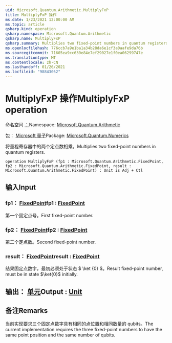 ```yaml
---
uid: Microsoft.Quantum.Arithmetic.MultiplyFxP
title: MultiplyFxP 操作
ms.date: 1/23/2021 12:00:00 AM
ms.topic: article
qsharp.kind: operation
qsharp.namespace: Microsoft.Quantum.Arithmetic
qsharp.name: MultiplyFxP
qsharp.summary: Multiplies two fixed-point numbers in quantum registers.
ms.openlocfilehash: 776ccb7a9e1ba1a34b28da6e1cf3a0aafe9da76b
ms.sourcegitcommit: 71605ea9cc630e84e7ef29027e1f0ea06299747e
ms.translationtype: MT
ms.contentlocale: zh-CN
ms.lasthandoff: 01/26/2021
ms.locfileid: "98843052"
---
```

# <a name="multiplyfxp-operation"></a><span data-ttu-id="ac685-102">MultiplyFxP 操作</span><span class="sxs-lookup"><span data-stu-id="ac685-102">MultiplyFxP operation</span></span>

<span data-ttu-id="ac685-103">命名空间 [：](xref:Microsoft.Quantum.Arithmetic)</span><span class="sxs-lookup"><span data-stu-id="ac685-103">Namespace: [Microsoft.Quantum.Arithmetic](xref:Microsoft.Quantum.Arithmetic)</span></span>

<span data-ttu-id="ac685-104">包： [Microsoft 量子](https://nuget.org/packages/Microsoft.Quantum.Numerics)</span><span class="sxs-lookup"><span data-stu-id="ac685-104">Package: [Microsoft.Quantum.Numerics](https://nuget.org/packages/Microsoft.Quantum.Numerics)</span></span>


<span data-ttu-id="ac685-105">将量程寄存器中的两个定点数相乘。</span><span class="sxs-lookup"><span data-stu-id="ac685-105">Multiplies two fixed-point numbers in quantum registers.</span></span>

```qsharp
operation MultiplyFxP (fp1 : Microsoft.Quantum.Arithmetic.FixedPoint, fp2 : Microsoft.Quantum.Arithmetic.FixedPoint, result : Microsoft.Quantum.Arithmetic.FixedPoint) : Unit is Adj + Ctl
```


## <a name="input"></a><span data-ttu-id="ac685-106">输入</span><span class="sxs-lookup"><span data-stu-id="ac685-106">Input</span></span>

### <a name="fp1--fixedpoint"></a><span data-ttu-id="ac685-107">fp1： [FixedPoint](xref:Microsoft.Quantum.Arithmetic.FixedPoint)</span><span class="sxs-lookup"><span data-stu-id="ac685-107">fp1 : [FixedPoint](xref:Microsoft.Quantum.Arithmetic.FixedPoint)</span></span>

<span data-ttu-id="ac685-108">第一个固定点号。</span><span class="sxs-lookup"><span data-stu-id="ac685-108">First fixed-point number.</span></span>


### <a name="fp2--fixedpoint"></a><span data-ttu-id="ac685-109">fp2： [FixedPoint](xref:Microsoft.Quantum.Arithmetic.FixedPoint)</span><span class="sxs-lookup"><span data-stu-id="ac685-109">fp2 : [FixedPoint](xref:Microsoft.Quantum.Arithmetic.FixedPoint)</span></span>

<span data-ttu-id="ac685-110">第二个定点数。</span><span class="sxs-lookup"><span data-stu-id="ac685-110">Second fixed-point number.</span></span>


### <a name="result--fixedpoint"></a><span data-ttu-id="ac685-111">result： [FixedPoint](xref:Microsoft.Quantum.Arithmetic.FixedPoint)</span><span class="sxs-lookup"><span data-stu-id="ac685-111">result : [FixedPoint](xref:Microsoft.Quantum.Arithmetic.FixedPoint)</span></span>

<span data-ttu-id="ac685-112">结果固定点数字，最初必须处于状态 $ \ket {0} $。</span><span class="sxs-lookup"><span data-stu-id="ac685-112">Result fixed-point number, must be in state $\ket{0}$ initially.</span></span>



## <a name="output--unit"></a><span data-ttu-id="ac685-113">输出： [单元](xref:microsoft.quantum.lang-ref.unit)</span><span class="sxs-lookup"><span data-stu-id="ac685-113">Output : [Unit](xref:microsoft.quantum.lang-ref.unit)</span></span>



## <a name="remarks"></a><span data-ttu-id="ac685-114">备注</span><span class="sxs-lookup"><span data-stu-id="ac685-114">Remarks</span></span>

<span data-ttu-id="ac685-115">当前实现要求三个固定点数字具有相同的点位置和相同数量的 qubits。</span><span class="sxs-lookup"><span data-stu-id="ac685-115">The current implementation requires the three fixed-point numbers to have the same point position and the same number of qubits.</span></span>